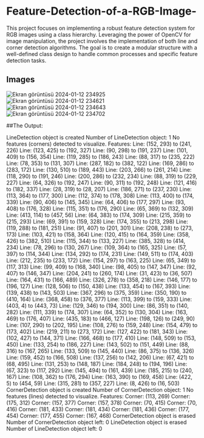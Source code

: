 # Feature-Detection-of-a-RGB-Image-
This project focuses on implementing a robust feature detection system for RGB images using a class hierarchy. Leveraging the power of OpenCV for image manipulation, the project involves the implementation of both line and corner detection algorithms. The goal is to create a modular structure with a well-defined class design to handle common processes and specific feature detection tasks.

## Images
![Ekran görüntüsü 2024-01-12 234925](https://github.com/Aherte/Feature-Detection-of-a-RGB-Image-/assets/55800601/ff2d7a67-692a-45c2-9c98-87df128180f3)
![Ekran görüntüsü 2024-01-12 234621](https://github.com/Aherte/Feature-Detection-of-a-RGB-Image-/assets/55800601/2b7dc39a-da2b-472e-825b-f9995f2755f4)
![Ekran görüntüsü 2024-01-12 234643](https://github.com/Aherte/Feature-Detection-of-a-RGB-Image-/assets/55800601/f2f5ca71-e4a4-4164-9989-86130daf69aa)
![Ekran görüntüsü 2024-01-12 234702](https://github.com/Aherte/Feature-Detection-of-a-RGB-Image-/assets/55800601/9eaf2a91-8c72-4a6d-8b32-f019b9f535a2)

##The Output:

LineDetection object is created
Number of LineDetection object: 1
No features (corners) detected to visualize.
Features:
Line: (152, 293) to (241, 226)
Line: (123, 425) to (192, 327)
Line: (90, 298) to (191, 237)
Line: (101, 409) to (156, 354)
Line: (119, 285) to (186, 243)
Line: (88, 317) to (235, 222)
Line: (78, 353) to (131, 307)
Line: (287, 182) to (382, 122)
Line: (169, 286) to (283, 172)
Line: (130, 510) to (189, 443)
Line: (203, 266) to (261, 214)
Line: (118, 290) to (191, 246)
Line: (200, 286) to (232, 234)
Line: (88, 319) to (229, 227)
Line: (64, 326) to (192, 247)
Line: (90, 311) to (192, 248)
Line: (121, 416) to (182, 337)
Line: (28, 319) to (28, 207)
Line: (186, 271) to (237, 230)
Line: (113, 364) to (177, 300)
Line: (112, 374) to (178, 308)
Line: (113, 400) to (174, 339)
Line: (90, 406) to (145, 345)
Line: (64, 406) to (177, 297)
Line: (93, 408) to (176, 328)
Line: (115, 351) to (176, 290)
Line: (65, 369) to (132, 309)
Line: (413, 114) to (457, 56)
Line: (64, 383) to (174, 309)
Line: (215, 359) to (215, 293)
Line: (69, 391) to (159, 328)
Line: (174, 355) to (213, 298)
Line: (119, 288) to (181, 251)
Line: (91, 407) to (201, 301)
Line: (208, 238) to (273, 173)
Line: (103, 421) to (158, 364)
Line: (120, 415) to (164, 359)
Line: (358, 426) to (382, 510)
Line: (115, 344) to (133, 227)
Line: (385, 328) to (414, 234)
Line: (78, 296) to (130, 267)
Line: (109, 364) to (165, 325)
Line: (57, 397) to (114, 344)
Line: (134, 292) to (174, 231)
Line: (149, 511) to (174, 403)
Line: (212, 235) to (233, 172)
Line: (154, 297) to (163, 225)
Line: (65, 349) to (117, 313)
Line: (99, 409) to (168, 340)
Line: (98, 405) to (147, 347)
Line: (92, 407) to (146, 347)
Line: (204, 241) to (260, 174)
Line: (31, 423) to (36, 507)
Line: (164, 431) to (166, 489)
Line: (326, 278) to (358, 218)
Line: (146, 177) to (196, 127)
Line: (128, 506) to (150, 438)
Line: (133, 454) to (167, 393)
Line: (139, 438) to (143, 503)
Line: (367, 296) to (375, 359)
Line: (350, 190) to (410, 164)
Line: (368, 458) to (376, 377)
Line: (113, 399) to (159, 333)
Line: (403, 4) to (443, 73)
Line: (129, 346) to (194, 300)
Line: (86, 351) to (140, 282)
Line: (111, 339) to (174, 307)
Line: (64, 352) to (130, 304)
Line: (163, 469) to (176, 407)
Line: (435, 183) to (466, 127)
Line: (198, 126) to (249, 90)
Line: (107, 290) to (202, 195)
Line: (108, 276) to (159, 248)
Line: (154, 479) to (173, 402)
Line: (219, 211) to (273, 172)
Line: (127, 422) to (181, 343)
Line: (102, 427) to (144, 371)
Line: (166, 468) to (177, 410)
Line: (148, 509) to (153, 450)
Line: (133, 254) to (186, 227)
Line: (143, 502) to (151, 449)
Line: (88, 316) to (167, 265)
Line: (133, 509) to (145, 440)
Line: (86, 375) to (136, 326)
Line: (159, 452) to (166, 508)
Line: (137, 256) to (142, 206)
Line: (67, 421) to (68, 495)
Line: (131, 253) to (148, 187)
Line: (184, 248) to (194, 196)
Line: (67, 323) to (117, 292)
Line: (145, 494) to (161, 439)
Line: (185, 215) to (240, 167)
Line: (108, 362) to (176, 294)
Line: (163, 390) to (169, 458)
Line: (422, 5) to (454, 59)
Line: (315, 281) to (357, 227)
Line: (8, 426) to (16, 503)
CornerDetection object is created
Number of CornerDetection object: 1
No features (lines) detected to visualize.
Features:
Corner: (113, 269)
Corner: (175, 312)
Corner: (157, 377)
Corner: (157, 378)
Corner: (70, 415)
Corner: (70, 416)
Corner: (181, 433)
Corner: (181, 434)
Corner: (181, 436)
Corner: (177, 454)
Corner: (177, 455)
Corner: (167, 468)
CornerDetection object is erased
Number of CornerDetection object left: 0
LineDetection object is erased
Number of LineDetection object left: 0

